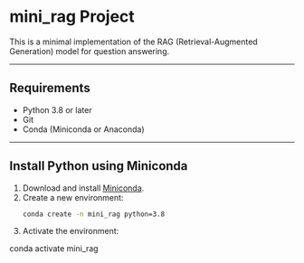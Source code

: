 # mini_rag Project
This is a minimal implementation of the RAG (Retrieval-Augmented Generation) model for question answering.

---

## Requirements
- Python 3.8 or later
- Git
- Conda (Miniconda or Anaconda)

---

## Install Python using Miniconda
1. Download and install [Miniconda](https://docs.conda.io/en/latest/miniconda.html).
2. Create a new environment:
   ```bash
   conda create -n mini_rag python=3.8
3. Activate the environment:

conda activate mini_rag
